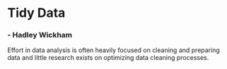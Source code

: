 # Tidy Data

### - Hadley Wickham

Effort in data analysis is often heavily focused on cleaning and preparing data and little research exists on optimizing data cleaning processes.
